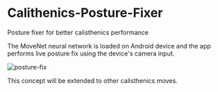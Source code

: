 # Calithenics-Posture-Fixer
Posture fixer for better calisthenics performance

The MoveNet neural network is loaded on Android device and the app performs live posture fix using the device's camera input.

![posture-fix](https://user-images.githubusercontent.com/44348741/196796781-5ee13c7f-6a83-4fde-9235-73f202850988.gif)

This concept will be extended to other calisthenics moves.
